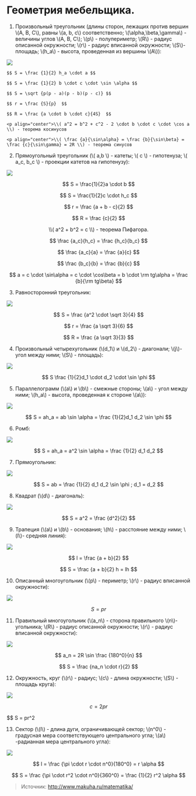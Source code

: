 # Геометрия мебельщика.

1. Произвольный треугольник (длины сторон, лежащих против вершин \\(A, B, C\\), равны \\(a, b, c\\) соответственно; \\(\alpha,\beta,\gamma\\) - величины углов \\(A, B, C\\); \\(p\\) - полупериметр; \\(R\\) - радиус описанной окружности; \\(r\\) - радиус вписанной окружности; \\(S\\)- площадь; \\(h_a\\) - высота, проведенная из вершины \\(A\\)):

  ![](/images/Houseworks/Master/Woodmaster/formuls/10000000.gif)

    $$ S = \frac {1}{2} h_a \cdot a $$

    $$ S = \frac {1}{2} b \cdot c \cdot \sin \alpha $$

    $$ S = \sqrt {p(p - a)(p - b)(p - c)} $$

    $$ r = \frac {S}{p}  $$

    $$ R = \frac {a \cdot b \cdot c}{4S}  $$

    <p align="center">\\( a^2 = b^2 + c^2 - 2 \cdot b \cdot c \cdot \cos a \\) - теорема косинусов

    <p align="center">\\( \frac {a}{\sin\alpha} = \frac {b}{\sin\beta} = \frac {c}{\sin\gamma} = 2R \\) - теорема синусов

2. Прямоугольный треугольник (\\( a,b \\) - катеты; \\( c \\) - гипотенуза; \\( a_c, b_c \\) - проекции катетов на гипотенузу):  

  ![](/images/Houseworks/Master/Woodmaster/formuls/20000000.gif)

  $$ S = \frac{1}{2}a \cdot b $$

  $$ S = \frac{1}{2}c \cdot h_c $$

  $$ r = \frac {a + b - c}{2} $$

  $$ R = \frac {c}{2} $$

  <p align="center">\\( a^2 + b^2 = c \\) - теорема Пифагора.

  $$ \frac {a_c}{h_c} = \frac {h_c}{b_c} $$

  $$ \frac {a_c}{a} = \frac {a}{c} $$

  $$ \frac {b_c}{b} = \frac {b}{c} $$

  $$ a = c \cdot \sin\alpha = c \cdot \cos\beta = b \cdot \rm tg\alpha = \frac {b}{\rm tg\beta} $$

3. Равносторонний треугольник:  

  ![](/images/Houseworks/Master/Woodmaster/formuls/30000000.gif)

  $$ S = \frac {a^2 \cdot \sqrt 3}{4} $$

  $$ r = \frac {a \sqrt 3}{6} $$

  $$ R = \frac {a \sqrt 3}{3} $$

4. Произвольный четырехугольник (\\(d_1\\) и \\(d_2\\) - диагонали; \\(j\\)- угол между ними; \\(S\\) - площадь):

  ![](/images/Houseworks/Master/Woodmaster/formuls/40000000.gif)

  $$ S \frac {1}{2}d_1 \cdot d_2 \cdot \sin \phi $$

5. Параллелограмм (\\(a\\) и \\(b\\) - смежные стороны; \\(a\\) - угол между ними; \\(h_a\\) - высота, проведенная к стороне \\(a\\)):

  ![](/images/Houseworks/Master/Woodmaster/formuls/50000000.gif)

  $$ S = ah_a = ab \sin \alpha = \frac {1}{2}d_1 d_2 \sin \phi $$

6. Ромб:

  ![](/images/Houseworks/Master/Woodmaster/formuls/60000000.gif)

  $$ S = ah_a = a^2 \sin \alpha = \frac {1}{2} d_1 d_2 $$

7. Прямоугольник:

  ![](/images/Houseworks/Master/Woodmaster/formuls/70000000.gif)

  $$ S = ab = \frac {1}{2} d_1 d_2 \sin \phi ; d_1 = d_2 $$

8. Квадрат (\\(d\\) - диагональ):

  ![](/images/Houseworks/Master/Woodmaster/formuls/80000000.gif)

  $$ S = a^2 = \frac {d^2}{2} $$

9. Трапеция (\\(a\\) и \\(b\\) - основания; \\(h\\) - расстояние между ними; \\(l\\)- средняя линия):

  ![](/images/Houseworks/Master/Woodmaster/formuls/90000000.gif)

  $$ l = \frac {a + b}{2} $$

  $$ S = \frac {a + b}{2} h = lh $$

10. Описанный многоугольник (\\(p\\) - периметр; \\(r\\) - радиус вписанной окружности):

  ![](/images/Houseworks/Master/Woodmaster/formuls/10000001.gif)

  $$ S = pr $$

11. Правильный многоугольник (\\(a_n\\) - сторона правильного \\(n\\)-угольника; \\(R\\) - радиус описанной окружности; \\(r\\) - радиус вписанной окружности):

  ![](/images/Houseworks/Master/Woodmaster/formuls/11000000.gif)

  $$ a_n = 2R \sin \frac {180^0}{n} $$

  $$ S = \frac {na_n \cdot r}{2} $$

12. Окружность, круг (\\(r\\) - радиус; \\(c\\) - длина окружности; \\(S\\) - площадь круга):

  ![](/images/Houseworks/Master/Woodmaster/formuls/12000000.gif)

  $$ c = 2pr $$

  $$ S = pr^2

13. Сектор (\\(l\\) - длина дуги, ограничивающей сектор; \\(n^0\\) - градусная мера соответствующего центрального угла; \\(a\\) -радианная мера центрального угла):

  ![](/images/Houseworks/Master/Woodmaster/formuls/13000000.gif)

  $$ l = \frac {\pi \cdot r \cdot n^0}{180^0} = r \alpha $$

  $$ S = \frac {\pi \cdot r^2 \cdot n^0}{360^0} = \frac {1}{2} r^2 \alpha $$

> Источник: http://www.makuha.ru/matematika/
